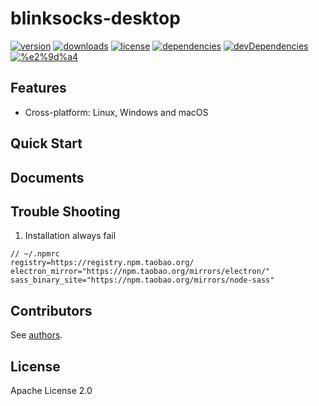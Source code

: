 # blinksocks-desktop

[![version](https://img.shields.io/npm/v/blinksocks-desktop.svg)](https://www.npmjs.com/package/blinksocks-desktop)
[![downloads](https://img.shields.io/npm/dt/blinksocks-desktop.svg)](https://www.npmjs.com/package/blinksocks-desktop)
[![license](https://img.shields.io/npm/l/blinksocks-desktop.svg)](https://github.com/blinksocks/blinksocks-desktop/blob/master/LICENSE)
[![dependencies](https://img.shields.io/david/blinksocks/blinksocks.svg)](https://www.npmjs.com/package/blinksocks-desktop)
[![devDependencies](https://img.shields.io/david/dev/blinksocks/blinksocks-desktop.svg)](https://www.npmjs.com/package/blinksocks-desktop)
[![%e2%9d%a4](https://img.shields.io/badge/made%20with-%e2%9d%a4-ff69b4.svg)](https://github.com/blinksocks/blinksocks-desktop)

## Features

* Cross-platform: Linux, Windows and macOS

## Quick Start

## Documents

## Trouble Shooting

1. Installation always fail

```
// ~/.npmrc
registry=https://registry.npm.taobao.org/
electron_mirror="https://npm.taobao.org/mirrors/electron/"
sass_binary_site="https://npm.taobao.org/mirrors/node-sass"
```

## Contributors

See [authors](AUTHORS).

## License

Apache License 2.0